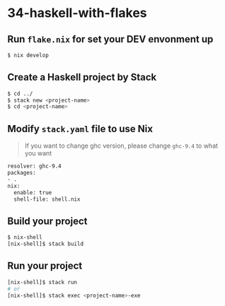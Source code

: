 # 34-haskell-with-flakes

## Run `flake.nix` for set your DEV envonment up

```bash
$ nix develop
```

## Create a Haskell project by Stack

```bash
$ cd ../
$ stack new <project-name>
$ cd <project-name>
```


## Modify `stack.yaml` file to use Nix

> If you want to change ghc version, please change `ghc-9.4` to what you want

```bash
resolver: ghc-9.4
packages:
- .
nix:
  enable: true
  shell-file: shell.nix
```

## Build your project

``` bash
$ nix-shell
[nix-shell]$ stack build
```

## Run your project

``` bash
[nix-shell]$ stack run
# or
[nix-shell]$ stack exec <project-name>-exe
```
